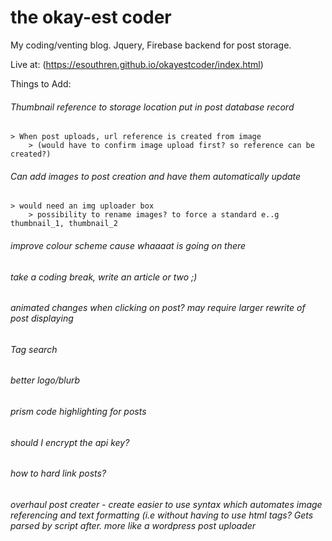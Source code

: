 # the okay-est coder
My coding/venting blog. Jquery, Firebase backend for post storage.

Live at: (https://esouthren.github.io/okayestcoder/index.html)


Things to Add:

###### Thumbnail reference to storage location put in post database record
    > When post uploads, url reference is created from image
        > (would have to confirm image upload first? so reference can be created?)
        
###### Can add images to post creation and have them automatically update
    > would need an img uploader box
        > possibility to rename images? to force a standard e..g thumbnail_1, thumbnail_2
        
###### improve colour scheme cause whaaaat is going on there

###### take a coding break, write an article or two ;)

###### animated changes when clicking on post? may require larger rewrite of post displaying

###### Tag search

###### better logo/blurb

###### prism code highlighting for posts

######   should I encrypt the api key?
 
###### how to hard link posts?

###### overhaul post creater - create easier to use syntax which automates image referencing and text formatting (i.e without having to use html tags? Gets parsed by script after. more like a wordpress post uploader
